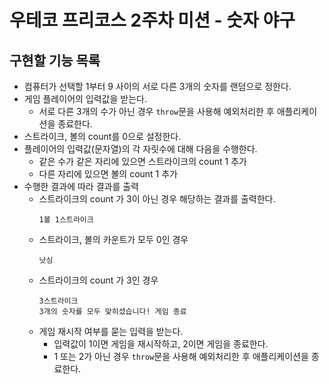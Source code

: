 # 우테코 프리코스 2주차 미션 - 숫자 야구

## 구현할 기능 목록
- 컴퓨터가 선택할 1부터 9 사이의 서로 다른 3개의 숫자를 랜덤으로 정한다.
- 게임 플레이어의 입력값을 받는다.
    - 서로 다른 3개의 수가 아닌 경우 `throw`문을 사용해 예외처리한 후 애플리케이션을 종료한다.
- 스트라이크, 볼의 count를 0으로 설정한다.
- 플레이어의 입력값(문자열)의 각 자릿수에 대해 다음을 수행한다.
    - 같은 수가 같은 자리에 있으면 스트라이크의 count 1 추가
    - 다른 자리에 있으면 볼의 count 1 추가
- 수행한 결과에 따라 결과를 출력
    - 스트라이크의 count 가 3이 아닌 경우 해당하는 결과를 출력한다.
        ```
        1볼 1스트라이크
        ```
    - 스트라이크, 볼의 카운트가 모두 0인 경우
        ```
        낫싱
        ```
    - 스트라이크의 count 가 3인 경우
        ```
        3스트라이크
        3개의 숫자를 모두 맞히셨습니다! 게임 종료
        ```
    - 게임 재시작 여부를 묻는 입력을 받는다.
        - 입력값이 1이면 게임을 재시작하고, 2이면 게임을 종료한다.
        - 1 또는 2가 아닌 경우 `throw`문을 사용해 예외처리한 후 애플리케이션을 종료한다.